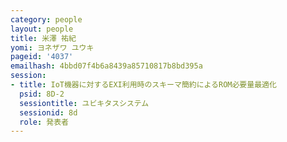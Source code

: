 ```yaml
---
category: people
layout: people
title: 米澤 祐紀
yomi: ヨネザワ ユウキ
pageid: '4037'
emailhash: 4bbd07f4b6a8439a85710817b8bd395a
session:
- title: IoT機器に対するEXI利用時のスキーマ簡約によるROM必要量最適化
  psid: 8D-2
  sessiontitle: ユビキタスシステム
  sessionid: 8d
  role: 発表者
---
```

